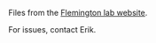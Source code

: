Files from the [Flemington lab website](http://www.flemingtonlab.com/rnaseq.html).

For issues, contact Erik.
